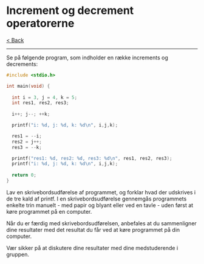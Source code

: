 # Increment og decrement operatorerne

[< Back](../README.md)

---

Se på følgende program, som indholder en række increments og decrements:

```c
#include <stdio.h>

int main(void) {
  
  int i = 3, j = 4, k = 5;
  int res1, res2, res3;
  
  i++; j--; ++k;

  printf("i: %d, j: %d, k: %d\n", i,j,k);

  res1 = --i;
  res2 = j++;
  res3 = --k;

  printf("res1: %d, res2: %d, res3: %d\n", res1, res2, res3);
  printf("i: %d, j: %d, k: %d\n", i,j,k);
  
  return 0;
}
```

Lav en skrivebordsudførelse af programmet, og forklar hvad der udskrives i de tre kald af printf. I en skrivebordsudførelse gennemgås programmets enkelte trin manuelt - med papir og blyant eller ved en tavle - uden først at køre programmet på en computer.

Når du er færdig med skrivebordsudførelsen, anbefales at du sammenligner dine resultater med det resultat du får ved at køre programmet på din computer.

Vær sikker på at diskutere dine resultater med dine medstuderende i gruppen.
